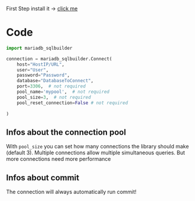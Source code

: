 First Step install it -> [click me](https://github.com/princessmiku/MariaDB-SQLBuilder/wiki/Installation)

# Code
````python
import mariadb_sqlbuilder

connection = mariadb_sqlbuilder.Connect(
    host="HostIP/URL",
    user="User",
    password="Password",
    database="DatabaseToConnect",
    port=3306,  # not required
    pool_name='mypool',  # not required
    pool_size=3,  # not required
    pool_reset_connection=False # not required
    
)
````

## Infos about the connection pool
With `pool_size` you can set how many connections the library should make (default 3). 
Multiple connections allow multiple simultaneous queries. But more connections need more performance

## Infos about commit
The connection will always automatically run commit!